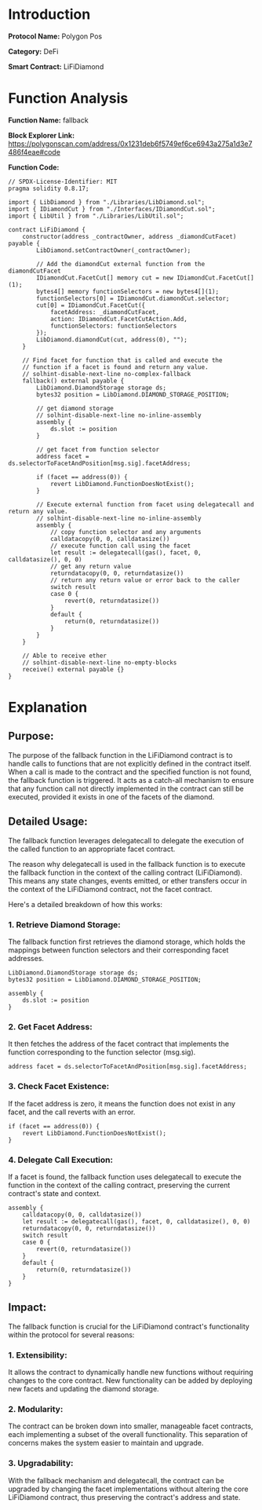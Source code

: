 # Introduction

**Protocol Name:** Polygon Pos

**Category:** DeFi

**Smart Contract:** LiFiDiamond

# Function Analysis

**Function Name:** fallback

**Block Explorer Link:** https://polygonscan.com/address/0x1231deb6f5749ef6ce6943a275a1d3e7486f4eae#code

**Function Code:** 

```
// SPDX-License-Identifier: MIT
pragma solidity 0.8.17;

import { LibDiamond } from "./Libraries/LibDiamond.sol";
import { IDiamondCut } from "./Interfaces/IDiamondCut.sol";
import { LibUtil } from "./Libraries/LibUtil.sol";

contract LiFiDiamond {
    constructor(address _contractOwner, address _diamondCutFacet) payable {
        LibDiamond.setContractOwner(_contractOwner);

        // Add the diamondCut external function from the diamondCutFacet
        IDiamondCut.FacetCut[] memory cut = new IDiamondCut.FacetCut[](1);
        bytes4[] memory functionSelectors = new bytes4[](1);
        functionSelectors[0] = IDiamondCut.diamondCut.selector;
        cut[0] = IDiamondCut.FacetCut({
            facetAddress: _diamondCutFacet,
            action: IDiamondCut.FacetCutAction.Add,
            functionSelectors: functionSelectors
        });
        LibDiamond.diamondCut(cut, address(0), "");
    }

    // Find facet for function that is called and execute the
    // function if a facet is found and return any value.
    // solhint-disable-next-line no-complex-fallback
    fallback() external payable {
        LibDiamond.DiamondStorage storage ds;
        bytes32 position = LibDiamond.DIAMOND_STORAGE_POSITION;

        // get diamond storage
        // solhint-disable-next-line no-inline-assembly
        assembly {
            ds.slot := position
        }

        // get facet from function selector
        address facet = ds.selectorToFacetAndPosition[msg.sig].facetAddress;

        if (facet == address(0)) {
            revert LibDiamond.FunctionDoesNotExist();
        }

        // Execute external function from facet using delegatecall and return any value.
        // solhint-disable-next-line no-inline-assembly
        assembly {
            // copy function selector and any arguments
            calldatacopy(0, 0, calldatasize())
            // execute function call using the facet
            let result := delegatecall(gas(), facet, 0, calldatasize(), 0, 0)
            // get any return value
            returndatacopy(0, 0, returndatasize())
            // return any return value or error back to the caller
            switch result
            case 0 {
                revert(0, returndatasize())
            }
            default {
                return(0, returndatasize())
            }
        }
    }

    // Able to receive ether
    // solhint-disable-next-line no-empty-blocks
    receive() external payable {}
}

```

# Explanation

## **Purpose:**
The purpose of the fallback function in the LiFiDiamond contract is to handle calls to functions that are not explicitly defined in the contract itself. When a call is made to the contract and the specified function is not found, the fallback function is triggered. It acts as a catch-all mechanism to ensure that any function call not directly implemented in the contract can still be executed, provided it exists in one of the facets of the diamond.

## **Detailed Usage:**
The fallback function leverages delegatecall to delegate the execution of the called function to an appropriate facet contract.

The reason why delegatecall is used in the fallback function is to execute the fallback function in the context of the calling contract (LiFiDiamond). This means any state changes, events emitted, or ether transfers occur in the context of the LiFiDiamond contract, not the facet contract.

Here's a detailed breakdown of how this works:

### **1. Retrieve Diamond Storage:** 
The fallback function first retrieves the diamond storage, which holds the mappings between function selectors and their corresponding facet addresses.

```
LibDiamond.DiamondStorage storage ds;
bytes32 position = LibDiamond.DIAMOND_STORAGE_POSITION;

assembly {
    ds.slot := position
}
```
### **2. Get Facet Address:** 
It then fetches the address of the facet contract that implements the function corresponding to the function selector (msg.sig).

```
address facet = ds.selectorToFacetAndPosition[msg.sig].facetAddress;
```

### 3. **Check Facet Existence:** 
If the facet address is zero, it means the function does not exist in any facet, and the call reverts with an error.

```
if (facet == address(0)) {
    revert LibDiamond.FunctionDoesNotExist();
}
```

### 4. **Delegate Call Execution:** 
If a facet is found, the fallback function uses delegatecall to execute the function in the context of the calling contract, preserving the current contract's state and context.

```
assembly {
    calldatacopy(0, 0, calldatasize())
    let result := delegatecall(gas(), facet, 0, calldatasize(), 0, 0)
    returndatacopy(0, 0, returndatasize())
    switch result
    case 0 {
        revert(0, returndatasize())
    }
    default {
        return(0, returndatasize())
    }
}
```

## **Impact:**

The fallback function is crucial for the LiFiDiamond contract's functionality within the protocol for several reasons:

### **1. Extensibility:** 
It allows the contract to dynamically handle new functions without requiring changes to the core contract. New functionality can be added by deploying new facets and updating the diamond storage.

### **2. Modularity:** 
The contract can be broken down into smaller, manageable facet contracts, each implementing a subset of the overall functionality. This separation of concerns makes the system easier to maintain and upgrade.

### **3. Upgradability:** 
With the fallback mechanism and delegatecall, the contract can be upgraded by changing the facet implementations without altering the core LiFiDiamond contract, thus preserving the contract's address and state.

